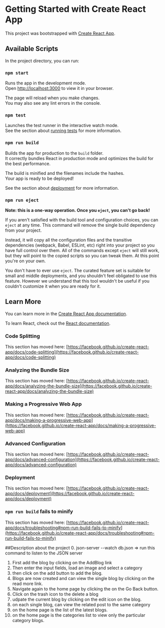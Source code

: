 <!-- docker build -t react/docker .

docker build -t jserver/docker . -f server.Dockerfile

docker run -it -p 3000:8080 jserver/docker db.json

docker run -it -p 3001:3000 react/docker npm start -->

<!-- server.Dockerfile
FROM node:latest
RUN mkdir -p /usr/src/app
WORKDIR /usr/src/app
RUN npm install -g json-server
COPY ./db.json /usr/src/app
ENTRYPOINT ["json-server", "--port", "8080", "--host", "0.0.0.0"] -->

<!-- Dockerfile
FROM node:latest
RUN mkdir -p /usr/src/app
WORKDIR /usr/src/app
COPY package.json /usr/src/app/
RUN npm install
ADD src /usr/src/app/src
ADD public /usr/src/app/public
EXPOSE 3001
CMD ['npm', 'start'] -->

<!-- ##================================================ -->

 <!-- (or)=> do this with the docker compose -->

<!--
##================================================ -->

<!--
Install docker compose
sudo apt-get update

sudo apt-get install docker-compose-plugin

compose
docker compose up -->

# Getting Started with Create React App

This project was bootstrapped with [Create React App](https://github.com/facebook/create-react-app).

## Available Scripts

In the project directory, you can run:

### `npm start`

Runs the app in the development mode.\
Open [http://localhost:3000](http://localhost:3000) to view it in your browser.

The page will reload when you make changes.\
You may also see any lint errors in the console.

### `npm test`

Launches the test runner in the interactive watch mode.\
See the section about [running tests](https://facebook.github.io/create-react-app/docs/running-tests) for more information.

### `npm run build`

Builds the app for production to the `build` folder.\
It correctly bundles React in production mode and optimizes the build for the best performance.

The build is minified and the filenames include the hashes.\
Your app is ready to be deployed!

See the section about [deployment](https://facebook.github.io/create-react-app/docs/deployment) for more information.

### `npm run eject`

**Note: this is a one-way operation. Once you `eject`, you can't go back!**

If you aren't satisfied with the build tool and configuration choices, you can `eject` at any time. This command will remove the single build dependency from your project.

Instead, it will copy all the configuration files and the transitive dependencies (webpack, Babel, ESLint, etc) right into your project so you have full control over them. All of the commands except `eject` will still work, but they will point to the copied scripts so you can tweak them. At this point you're on your own.

You don't have to ever use `eject`. The curated feature set is suitable for small and middle deployments, and you shouldn't feel obligated to use this feature. However we understand that this tool wouldn't be useful if you couldn't customize it when you are ready for it.

## Learn More

You can learn more in the [Create React App documentation](https://facebook.github.io/create-react-app/docs/getting-started).

To learn React, check out the [React documentation](https://reactjs.org/).

### Code Splitting

This section has moved here: [https://facebook.github.io/create-react-app/docs/code-splitting](https://facebook.github.io/create-react-app/docs/code-splitting)

### Analyzing the Bundle Size

This section has moved here: [https://facebook.github.io/create-react-app/docs/analyzing-the-bundle-size](https://facebook.github.io/create-react-app/docs/analyzing-the-bundle-size)

### Making a Progressive Web App

This section has moved here: [https://facebook.github.io/create-react-app/docs/making-a-progressive-web-app](https://facebook.github.io/create-react-app/docs/making-a-progressive-web-app)

### Advanced Configuration

This section has moved here: [https://facebook.github.io/create-react-app/docs/advanced-configuration](https://facebook.github.io/create-react-app/docs/advanced-configuration)

### Deployment

This section has moved here: [https://facebook.github.io/create-react-app/docs/deployment](https://facebook.github.io/create-react-app/docs/deployment)

### `npm run build` fails to minify

This section has moved here: [https://facebook.github.io/create-react-app/docs/troubleshooting#npm-run-build-fails-to-minify](https://facebook.github.io/create-react-app/docs/troubleshooting#npm-run-build-fails-to-minify)

##Description about the project 0. json-server --watch db.json => run this command to listen to the JSON server

1. First add the blog by clicking on the AddBlog link
2. Then enter the input fields, load an image and select a category
3. then click on the add button to add the blog.
4. Blogs are now created and can view the single blog by clicking on the read more link.
5. Navigate again to the home page by clicking the on the Go Back button.
6. Click on the trash icon to the delete a blog
7. udpate the current blog by clicking on the edit icon on the blog.
8. on each single blog, can view the related post to the same category
9. on the home page is the list of the latest blogs.
10. on the home page is the categories list to view only the particular category blogs.

